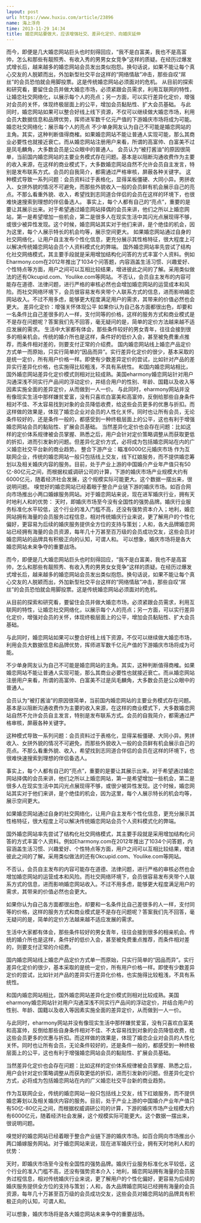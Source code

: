 ```yaml
---
layout: post
url: https://www.huxiu.com/article/23896
name: 海上浮舟
time: 2013-11-29 14:34
title: 婚恋网站要做大，应该增强社交、差异化定价、向婚庆延伸
---
```

而今，即便是几大婚恋网站巨头也时刻得回应，“我不是白富美，我也不是高富帅，怎么和那些有靓照秀、有收入秀的男男女女竞争”这样的质疑。在经历过爆发式增长后，越来越多的婚恋网站会员发出类似抱怨。换句话说，如果不能让每个真心交友的人脱颖而出，外加新型社交平台这样的“网络情敌”冲击，那些自叹“屌丝”的会员恐怕就会用脚投票。这是传统婚恋网站必须面对的危机。 从目前的探索和研究看，要留住会员并做大婚恋市场，必须紧跟会员需求，利用互联网的特性，让婚恋社交网络化，以展示每个人的亮点；另一方面，可以实行差异化定价，增强对会员的关怀，体现终极层面上的公平，增加会员黏贴性、扩大会员基础。 与此同时，婚恋网站如果可以整合好线上线下资源，不仅可以继续做大婚恋市场，利用会员大数据信息和品牌优势，挥师进军数千亿元产值的下游婚庆市场将成为可能。 婚恋社交网络化：展示每个人的亮点 不少单身网友认为自己不可能是婚恋网站的主角。其实，这种判断值得商榷。如果婚恋网站不能让普通人实现可能，那么其商业必要性也就接近衰亡。而从婚恋网站注册用户来看，所谓的高富帅、白富美不过是凤毛麟角，大多数会员是公众眼中的普通人。 会员认为“被打酱油”的原因很简单，当前国内婚恋网站的主要业务模式存在问题。基本是以阻断沟通收费作为主要的收入来源，在这样的商业模式下，大多数婚恋网站自然不允许会员自主发言，特别是发布联系方式。会员的自我简介，都需通过严格审核，屏蔽各种关键字。 这种模式导致一系列问题：会员资料过于表格化，显得呆板僵硬、大同小异。男拼收入、女拼外貌的情况不可避免，而那些外貌收入一般的会员鲜有机会展示自己的亮点。不那么看重外貌、收入，希望找到志同道合伴侣的会员在这样的环境下，也很难快速搜索到理想的伴侣备选人。 事实上，每个人都有自己的“亮点”，重要的是要让其展示出来。对于希望通过婚恋网站择偶的会员来讲，他们之所以上婚恋网站，第一是希望增加一些机会，第二是很多人在现实生活中其闪光点展现得不够，或很少被异性发现。这个时候，婚恋网站其实对于他们来讲，是个绝佳的机会，因为这里，每个人展示特长的机会均等，展示空间更大。 如果婚恋网站通过自身的社交网络化，让用户自主发布个性化信息，更充分展示其性格特征，很大程度上可以解决传统婚恋网站会员个人资料模式化的弊端。 国外婚恋网站率先尝试了结构化社交网络模式，其主要手段就是采用增加结构化问答的方式丰富个人资料。例如Eharmony.com在2012年推出了1034个问答题，内容涵盖生活习惯、兴趣爱好、个性特点等方面，用户之间可以互相比较结果，增进彼此之间的了解。采用类似做法的还有Okcupid.com、Youlike.com等网站。 不否认，会员自主发布的内容可能存在道德、法律问题，进行严格的审核必然也会增加婚恋网站的运营成本和风险。而社交网络环境下，会员很容易发布夹带个人联系方式的信息，进而影响婚恋网站收入。不过不用多虑，能够更大程度满足用户的需求，其带来的价值必然也会更大。 差异化定价：增强关怀体现公平 如果你认为自己各方面都很出色，却要和一名条件比自己差很多的人一样，支付同等的价格，这样的服务方式和商业模式是不是存在问题呢？答案我们先不回答，毫无疑问的是，简单的定价方法越来越不适应发展的需求。 生活中大家都有体会，那些条件较好的男女青年，往往会接到很多的相亲机会。传统的婚介所也是这样，条件好的低价入会，甚至被免费重点推荐，而条件相对差的，则要支付正常的介绍费。 国内婚恋网站线上婚恋产品定价方式单一而原始，只实行简单的“因品而异”。实行差异化定价的很少，基本采取的是统一定价，所有用户价格一样。即使有少数差异定价的尝试，比如针对产品的差异实行差异化价格，也实施得比较粗浅，不具有系统性。 和国内婚恋网站相比，国外婚恋网站差异化定价模式则相对比较成熟。美国eharmony婚恋网站针对用户沟通深浅不同实行产品间的浮动定价，并结合用户的性别、年龄、国籍以及收入等因素实施全面的差异定价，从而做到一人一价。 与此同时，eharmony网站并没有像现实生活中那样嫌贫爱富，没有只喜欢白富美和高富帅，反倒给那些自身条件相对不佳、不太容易找到对象的会员降低收费，给这些会员更多的优惠与折扣。而这样做的效果是，体现了婚恋企业对会员的人性化关怀。同时也让所有会员，无论条件较好的，还是条件一般的，都感受到一种终极层面上的公平，这也有利于增强婚恋网站会员的黏贴性、扩展会员基础。 当然差异化定价也会存在问题：比如这样的定价体系规律被会员掌握、熟悉之后，用户会针对定价策略调整从而获取更低的折扣，进而引发新的问题。但差异化定价方式，必将成为包括婚恋网站在内的广义婚恋社交平台新的商业趋势。 整合下游产业：瞄准6000亿元婚庆市场 作为互联网企业，传统的婚恋网站一般只包括线上交友，线下红娘服务，而不提供婚恋筹划以及相关婚庆内容的服务。目前，处于产业上游的中国婚介产业年产值只有50亿-80亿元之间，而根据权威调研公司的计算，下游的婚庆市场产业规模大约有6000亿元，随着经济社会发展，这个规模实际可能更大。这个数据一摆出来，很说明问题。 嗅觉好的婚恋网站已经着眼于整合产业链下游的婚庆市场。如百合网向市场推出小两口婚嫁服务网站。对于婚恋网站来说，现在进军婚庆行业，拥有天时地利人和的优势： 天时，即婚庆市场至今没有全国性的强势品牌。婚庆行业服务标准化水平较低，这个行业的准入门槛不高，还没有强势资本介入；地利，婚恋网站拥有海量的会员服务过程信息，相对传统婚庆行业来说，更了解用户的个性化偏好，更容易为后续的婚庆服务提供全方位的支持与策划；人和，各大品牌婚恋网站已经拥有海量的会员资源，每年几十万甚至百万级的会员成功交友，这些会员对婚恋网站的品牌具有积极正向的认知，可谓人和。 可以想象，婚庆市场将是各大婚恋网站未来争夺的重要战场。

而今，即便是几大婚恋网站巨头也时刻得回应，“我不是白富美，我也不是高富帅，怎么和那些有靓照秀、有收入秀的男男女女竞争”这样的质疑。在经历过爆发式增长后，越来越多的婚恋网站会员发出类似抱怨。换句话说，如果不能让每个真心交友的人脱颖而出，外加新型社交平台这样的“网络情敌”冲击，那些自叹“屌丝”的会员恐怕就会用脚投票。这是传统婚恋网站必须面对的危机。

从目前的探索和研究看，要留住会员并做大婚恋市场，必须紧跟会员需求，利用互联网的特性，让婚恋社交网络化，以展示每个人的亮点；另一方面，可以实行差异化定价，增强对会员的关怀，体现终极层面上的公平，增加会员黏贴性、扩大会员基础。

与此同时，婚恋网站如果可以整合好线上线下资源，不仅可以继续做大婚恋市场，利用会员大数据信息和品牌优势，挥师进军数千亿元产值的下游婚庆市场将成为可能。

不少单身网友认为自己不可能是婚恋网站的主角。其实，这种判断值得商榷。如果婚恋网站不能让普通人实现可能，那么其商业必要性也就接近衰亡。而从婚恋网站注册用户来看，所谓的高富帅、白富美不过是凤毛麟角，大多数会员是公众眼中的普通人。

会员认为“被打酱油”的原因很简单，当前国内婚恋网站的主要业务模式存在问题。基本是以阻断沟通收费作为主要的收入来源，在这样的商业模式下，大多数婚恋网站自然不允许会员自主发言，特别是发布联系方式。会员的自我简介，都需通过严格审核，屏蔽各种关键字。

这种模式导致一系列问题：会员资料过于表格化，显得呆板僵硬、大同小异。男拼收入、女拼外貌的情况不可避免，而那些外貌收入一般的会员鲜有机会展示自己的亮点。不那么看重外貌、收入，希望找到志同道合伴侣的会员在这样的环境下，也很难快速搜索到理想的伴侣备选人。

事实上，每个人都有自己的“亮点”，重要的是要让其展示出来。对于希望通过婚恋网站择偶的会员来讲，他们之所以上婚恋网站，第一是希望增加一些机会，第二是很多人在现实生活中其闪光点展现得不够，或很少被异性发现。这个时候，婚恋网站其实对于他们来讲，是个绝佳的机会，因为这里，每个人展示特长的机会均等，展示空间更大。

如果婚恋网站通过自身的社交网络化，让用户自主发布个性化信息，更充分展示其性格特征，很大程度上可以解决传统婚恋网站会员个人资料模式化的弊端。

国外婚恋网站率先尝试了结构化社交网络模式，其主要手段就是采用增加结构化问答的方式丰富个人资料。例如Eharmony.com在2012年推出了1034个问答题，内容涵盖生活习惯、兴趣爱好、个性特点等方面，用户之间可以互相比较结果，增进彼此之间的了解。采用类似做法的还有Okcupid.com、Youlike.com等网站。

不否认，会员自主发布的内容可能存在道德、法律问题，进行严格的审核必然也会增加婚恋网站的运营成本和风险。而社交网络环境下，会员很容易发布夹带个人联系方式的信息，进而影响婚恋网站收入。不过不用多虑，能够更大程度满足用户的需求，其带来的价值必然也会更大。

如果你认为自己各方面都很出色，却要和一名条件比自己差很多的人一样，支付同等的价格，这样的服务方式和商业模式是不是存在问题呢？答案我们先不回答，毫无疑问的是，简单的定价方法越来越不适应发展的需求。

生活中大家都有体会，那些条件较好的男女青年，往往会接到很多的相亲机会。传统的婚介所也是这样，条件好的低价入会，甚至被免费重点推荐，而条件相对差的，则要支付正常的介绍费。

国内婚恋网站线上婚恋产品定价方式单一而原始，只实行简单的“因品而异”。实行差异化定价的很少，基本采取的是统一定价，所有用户价格一样。即使有少数差异定价的尝试，比如针对产品的差异实行差异化价格，也实施得比较粗浅，不具有系统性。

和国内婚恋网站相比，国外婚恋网站差异化定价模式则相对比较成熟。美国eharmony婚恋网站针对用户沟通深浅不同实行产品间的浮动定价，并结合用户的性别、年龄、国籍以及收入等因素实施全面的差异定价，从而做到一人一价。

与此同时，eharmony网站并没有像现实生活中那样嫌贫爱富，没有只喜欢白富美和高富帅，反倒给那些自身条件相对不佳、不太容易找到对象的会员降低收费，给这些会员更多的优惠与折扣。而这样做的效果是，体现了婚恋企业对会员的人性化关怀。同时也让所有会员，无论条件较好的，还是条件一般的，都感受到一种终极层面上的公平，这也有利于增强婚恋网站会员的黏贴性、扩展会员基础。

当然差异化定价也会存在问题：比如这样的定价体系规律被会员掌握、熟悉之后，用户会针对定价策略调整从而获取更低的折扣，进而引发新的问题。但差异化定价方式，必将成为包括婚恋网站在内的广义婚恋社交平台新的商业趋势。

作为互联网企业，传统的婚恋网站一般只包括线上交友，线下红娘服务，而不提供婚恋筹划以及相关婚庆内容的服务。目前，处于产业上游的中国婚介产业年产值只有50亿-80亿元之间，而根据权威调研公司的计算，下游的婚庆市场产业规模大约有6000亿元，随着经济社会发展，这个规模实际可能更大。这个数据一摆出来，很说明问题。

嗅觉好的婚恋网站已经着眼于整合产业链下游的婚庆市场。如百合网向市场推出小两口婚嫁服务网站。对于婚恋网站来说，现在进军婚庆行业，拥有天时地利人和的优势：

天时，即婚庆市场至今没有全国性的强势品牌。婚庆行业服务标准化水平较低，这个行业的准入门槛不高，还没有强势资本介入；地利，婚恋网站拥有海量的会员服务过程信息，相对传统婚庆行业来说，更了解用户的个性化偏好，更容易为后续的婚庆服务提供全方位的支持与策划；人和，各大品牌婚恋网站已经拥有海量的会员资源，每年几十万甚至百万级的会员成功交友，这些会员对婚恋网站的品牌具有积极正向的认知，可谓人和。

可以想象，婚庆市场将是各大婚恋网站未来争夺的重要战场。

